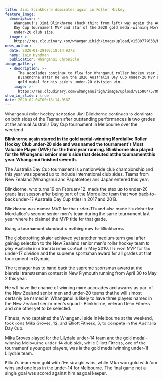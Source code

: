 ```yaml
---
title: Jimi Blinkhorne dominates again in Roller Hockey
feature_image:
  description: >-
    Whanganui's Jimi Blinkhorne (back third from left) was again the Australia
    Day Cup tournament MVP and star of the 2020 gold medal-winning Mordialloc
    under-20 club side.
  image: >-
    https://res.cloudinary.com/whanganuihigh/image/upload/v1580775633/News/Jimi_Blinkhorne_Chron_29.1.20.jpg
news_author:
  date: 2020-01-29T00:18:14.937Z
  name: Iain Hyndman
  publication: Whanganui Chronicle
image_gallery:
  - description: >-
      The accolades continue to flow for Whanganui roller hockey star Jimi
      Blinkhorne after he won the 2020 Australia Day Cup under-20 MVP and the
      gold medal for his side's under-20 division win.
    image: >-
      https://res.cloudinary.com/whanganuihigh/image/upload/v1580775709/News/Jimi_Blinkhorne_trophies._Chron_29.1.20.jpg
show_in_slider: true
date: 2020-02-04T00:18:14.958Z
---
```

Whanganui roller hockey sensation Jimi Blinkhorne continues to dominate on both sides of the Tasman after outstanding performances in two grades at the annual Australia Day Cup tournament in Melbourne over the weekend.

**Blinkhorne again starred in the gold medal-winning Mordialloc Roller Hockey Club under-20 side and was named the tournament's Most Valuable Player (MVP) for the third year running. Blinkhorne also played for the Whanganui senior men's side that debuted at the tournament this year. Whanganui finished seventh.**

The Australia Day Cup tournament is a nationwide club championship and this year was opened up to include international club sides. Teams from New Zealand (Whanganui and Papatoetoe) and Japan entered this year.

Blinkhorne, who turns 19 on February 12, made the step up to under-20 grade last season after being part of the Mordialloc team that won back-to-back under-17 Australia Day Cup titles in 2017 and 2018.

Blinkhorne was named MVP for the under-17s and also made his debut for Mordialloc's second senior men's team during the same tournament last year where he claimed the MVP title for that grade.

Being a tournament standout is nothing new for Blinkhorne.

The globetrotting skater achieved yet another medium-term goal after gaining selection to the New Zealand senior men's roller hockey team to play Australia in a transtasman contest in May 2018. He won MVP for the under-17 division and the supreme sportsman award for all grades at that tournament in Gympie.

The teenager has to hand back the supreme sportsman award at the biennial transtasman contest in New Plymouth running from April 30 to May 2 this year.

He will have the chance of winning more accolades and awards as part of the New Zealand senior men and under-20 teams that he will almost certainly be named in. Whanganui is likely to have three players named in the New Zealand senior men's squad - Blinkhorne, veteran Dean Fitness and one other yet to be selected.

Fitness, who captained the Whanganui side in Melbourne at the weekend, took sons Mika Groves, 12, and Elliott Fitness, 6, to compete in the Australia Day Cup.

Mika Groves played for the Lilydale under-14 team and the gold medal-winning Melbourne under-14 club side, while Elliott Fitness, one of the tournament's youngest players, was in the gold medal winning under-11 Lilydale team.  

Elliott's team won gold with five straight wins, while Mika won gold with four wins and one loss in the under-14 for Melbourne. The final game not a single goal was scored against him as goal keeper.


